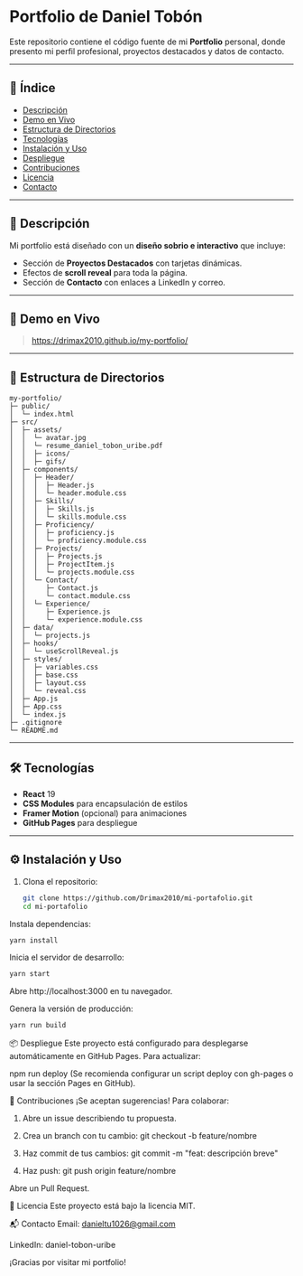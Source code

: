 # Portfolio de Daniel Tobón

Este repositorio contiene el código fuente de mi **Portfolio** personal, donde presento mi perfil profesional, proyectos destacados y datos de contacto.

---

## 📌 Índice

- [Descripción](#descripción)
- [Demo en Vivo](#demo-en-vivo)
- [Estructura de Directorios](#estructura-de-directorios)
- [Tecnologías](#tecnologías)
- [Instalación y Uso](#instalación-y-uso)
- [Despliegue](#despliegue)
- [Contribuciones](#contribuciones)
- [Licencia](#licencia)
- [Contacto](#contacto)

---

## 📄 Descripción

Mi portfolio está diseñado con un **diseño sobrio e interactivo** que incluye:

- Sección de **Proyectos Destacados** con tarjetas dinámicas.
- Efectos de **scroll reveal** para toda la página.
- Sección de **Contacto** con enlaces a LinkedIn y correo.

---

## 🚀 Demo en Vivo

> https://drimax2010.github.io/my-portfolio/

---

## 📁 Estructura de Directorios

```plaintext
my-portfolio/
├─ public/
│  └─ index.html
├─ src/
│  ├─ assets/
│  │  └─ avatar.jpg
│  │  └─ resume_daniel_tobon_uribe.pdf
│  │  ├─ icons/
│  │  ├─ gifs/
│  ├─ components/
│  │  ├─ Header/
│  │  │  ├─ Header.js
│  │  │  └─ header.module.css
│  │  ├─ Skills/
│  │  │  ├─ Skills.js
│  │  │  └─ skills.module.css
│  │  ├─ Proficiency/
│  │  │  ├─ proficiency.js
│  │  │  └─ proficiency.module.css
│  │  ├─ Projects/
│  │  │  ├─ Projects.js
│  │  │  ├─ ProjectItem.js
│  │  │  └─ projects.module.css
│  │  └─ Contact/
│  │     ├─ Contact.js
│  │     └─ contact.module.css
│  │  └─ Experience/
│  │     ├─ Experience.js
│  │     └─ experience.module.css
│  ├─ data/
│  │  └─ projects.js
│  ├─ hooks/
│  │  └─ useScrollReveal.js
│  ├─ styles/
│  │  ├─ variables.css
│  │  ├─ base.css
│  │  ├─ layout.css
│  │  └─ reveal.css
│  ├─ App.js
│  ├─ App.css
│  └─ index.js
├─ .gitignore
└─ README.md
```

---

## 🛠️ Tecnologías

- **React** 19
- **CSS Modules** para encapsulación de estilos
- **Framer Motion** (opcional) para animaciones
- **GitHub Pages** para despliegue

---

## ⚙️ Instalación y Uso

1. Clona el repositorio:

   ```bash
   git clone https://github.com/Drimax2010/mi-portafolio.git
   cd mi-portafolio
Instala dependencias:

```bash
yarn install
```
Inicia el servidor de desarrollo:

```bash
yarn start
```
Abre http://localhost:3000 en tu navegador.

Genera la versión de producción:

```bash
yarn run build
```
📦 Despliegue
Este proyecto está configurado para desplegarse automáticamente en GitHub Pages. Para actualizar:

npm run deploy
(Se recomienda configurar un script deploy con gh-pages o usar la sección Pages en GitHub).

🤝 Contribuciones
¡Se aceptan sugerencias! Para colaborar:

1. Abre un issue describiendo tu propuesta.

2. Crea un branch con tu cambio: git checkout -b feature/nombre

3. Haz commit de tus cambios: git commit -m "feat: descripción breve"

4. Haz push: git push origin feature/nombre

Abre un Pull Request.

📄 Licencia
Este proyecto está bajo la licencia MIT.

📬 Contacto
Email: danieltu1026@gmail.com

LinkedIn: daniel-tobon-uribe

¡Gracias por visitar mi portfolio!